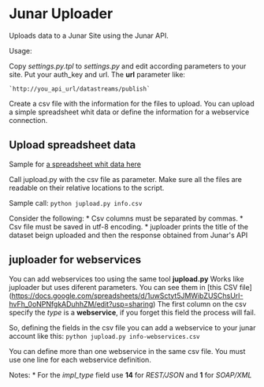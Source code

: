 Junar Uploader
==============

Uploads data to a Junar Site using the Junar API.

Usage:

Copy *settings.py.tpl* to *settings.py* and edit according parameters to your site. Put your auth_key and url.
The **url** parameter like:

	`http://you_api_url/datastreams/publish`

Create a csv file with the information for the files to upload.
You can upload a simple spreadsheet whit data or define the information for a webservice connection.

Upload spreadsheet data
-----------------------

Sample for [a spreadsheet whit data here](https://docs.google.com/a/okfn.org/spreadsheet/ccc?key=0Aq9agjil66PydGFaRERZOVBEam5KMUFIM1dKVklrRlE#gid=0)

Call jupload.py with the csv file as parameter. Make sure all the files are readable on their relative locations to the script.

Sample call:
	`python jupload.py info.csv`

Consider the following:
	* Csv columns must be separated by commas.
	* Csv file must be saved in utf-8 encoding.
	* juploader prints the title of the dataset beign uploaded and then the response obtained from Junar's API


juploader for webservices
--------------------------------

You can add webservices too using the same tool **jupload.py**
Works like juploader but uses diferent parameters. You can see them in [this CSV file] (https://docs.google.com/spreadsheets/d/1uwSctyt5JMWibZUSChsUrI-hvFh_0oNPNfgkADuhhZM/edit?usp=sharing)
The first column on the csv specify the *type* is a **webservice**, if you forget this field the process will fail.

So, defining the fields in the csv file you can add a webservice to your junar account like this:
	`python jupload.py info-webservices.csv`

You can define more than one webservice in the same csv file. You must use one line for each webservice definition.

Notes:
	* For the *impl_type* field use **14** for *REST/JSON* and **1** for *SOAP/XML*
